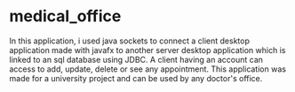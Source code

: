 # medical_office
In this application, i used java sockets to connect a client desktop application made with javafx to another server desktop application which is linked to an sql database using JDBC. A client having an account can access to add, update, delete or see any appointment. 
This application was made for a university project and can be used by any doctor's office.
